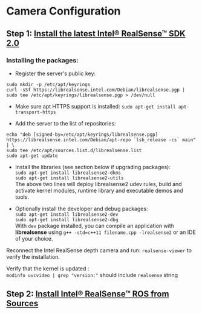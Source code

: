 # Camera Configuration

## Step 1: [Install the latest Intel® RealSense™ SDK 2.0](https://github.com/IntelRealSense/librealsense/blob/master/doc/distribution_linux.md#installing-the-packages)

### Installing the packages:

- Register the server's public key:
```
sudo mkdir -p /etc/apt/keyrings
curl -sSf https://librealsense.intel.com/Debian/librealsense.pgp | sudo tee /etc/apt/keyrings/librealsense.pgp > /dev/null
```

- Make sure apt HTTPS support is installed:
`sudo apt-get install apt-transport-https`

- Add the server to the list of repositories:
```
echo "deb [signed-by=/etc/apt/keyrings/librealsense.pgp] https://librealsense.intel.com/Debian/apt-repo `lsb_release -cs` main" | \
sudo tee /etc/apt/sources.list.d/librealsense.list
sudo apt-get update
```

- Install the libraries (see section below if upgrading packages):  
  `sudo apt-get install librealsense2-dkms`  
  `sudo apt-get install librealsense2-utils`  
  The above two lines will deploy librealsense2 udev rules, build and activate kernel modules, runtime library and executable demos and tools.  

- Optionally install the developer and debug packages:  
  `sudo apt-get install librealsense2-dev`  
  `sudo apt-get install librealsense2-dbg`  
  With `dev` package installed, you can compile an application with **librealsense** using `g++ -std=c++11 filename.cpp -lrealsense2` or an IDE of your choice.

Reconnect the Intel RealSense depth camera and run: `realsense-viewer` to verify the installation.

Verify that the kernel is updated :    
`modinfo uvcvideo | grep "version:"` should include `realsense` string

## Step 2: [Install Intel® RealSense™ ROS from Sources](https://github.com/IntelRealSense/realsense-ros/tree/ros1-legacy)

